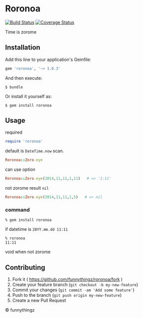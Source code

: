# Roronoa

[![Build Status](https://travis-ci.org/funnythingz/roronoa.svg)](https://travis-ci.org/funnythingz/roronoa)
[![Coverage Status](https://coveralls.io/repos/funnythingz/roronoa/badge.png?branch=master)](https://coveralls.io/r/funnythingz/roronoa?branch=master)

Time is zorome

## Installation

Add this line to your application's Gemfile:

```ruby
gem 'roronoa', '~> 1.0.3'
```

And then execute:

    $ bundle

Or install it yourself as:

    $ gem install roronoa

## Usage

required

```ruby
require 'roronoa'
```

default is `DateTime.now` scan.

```ruby
Roronoa::Zoro.eye
```

can use option

```ruby
Roronoa::Zoro.eye(2014,11,11,1,11)   # => '1:11'
```

not zorome result `nil`

```ruby
Roronoa::Zoro.eye(2014,11,11,1,5)   # => nil
```

### command

```
% gem install roronoa
```

if datetime is `20YY.mm.dd 11:11`

```
% roronoa
11:11
```
void when not zorome

## Contributing

1. Fork it ( https://github.com/funnythingz/roronoa/fork )
2. Create your feature branch (`git checkout -b my-new-feature`)
3. Commit your changes (`git commit -am 'Add some feature'`)
4. Push to the branch (`git push origin my-new-feature`)
5. Create a new Pull Request

&copy; funnythingz
